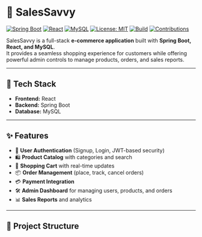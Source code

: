 # 🛒 SalesSavvy

[![Spring Boot](https://img.shields.io/badge/Spring%20Boot-2.7-green?logo=springboot)](https://spring.io/projects/spring-boot)
[![React](https://img.shields.io/badge/React-18-blue?logo=react)](https://reactjs.org/)
[![MySQL](https://img.shields.io/badge/MySQL-8.0-blue?logo=mysql)](https://www.mysql.com/)
[![License: MIT](https://img.shields.io/badge/License-MIT-yellow.svg)](LICENSE)
[![Build](https://img.shields.io/badge/Build-Passing-brightgreen)]()
[![Contributions](https://img.shields.io/badge/Contributions-Welcome-orange)]()

SalesSavvy is a full-stack **e-commerce application** built with **Spring Boot, React, and MySQL**.  
It provides a seamless shopping experience for customers while offering powerful admin controls to manage products, orders, and sales reports.

---

## 🚀 Tech Stack

- **Frontend:** React  
- **Backend:** Spring Boot  
- **Database:** MySQL  

---

## ✨ Features

- 🔐 **User Authentication** (Signup, Login, JWT-based security)  
- 🛍️ **Product Catalog** with categories and search  
- 🛒 **Shopping Cart** with real-time updates  
- 📦 **Order Management** (place, track, cancel orders)  
- 💳 **Payment Integration**  
- 🛠️ **Admin Dashboard** for managing users, products, and orders  
- 📊 **Sales Reports** and analytics  

---

## 📂 Project Structure

